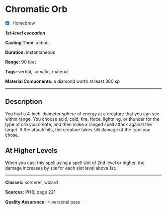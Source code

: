 # Chromatic Orb

- [x] Homebrew

***1st-level evocation***

**Casting Time:** action

**Duration:** instantaneous

**Range:** 90 feet

**Tags:** verbal, somatic, material

**Material Components:** a diamond worth at least 300 sp

---

## Description
You hurl a 4-inch-diameter sphere of energy at a creature that you can see within range.
You choose acid, cold, fire, force, lightning, or thunder for the type of orb you create, and then make a ranged spell attack against the target.
If the attack hits, the creature takes `3d8` damage of the type you chose.

## At Higher Levels
When you cast this spell using a spell slot of 2nd level or higher, the damage increases by `1d8` for each slot level above 1st.

---

**Classes:** sorcerer, wizard

**Sources:** PHB, page 221

**Quality Assurance:** :star: personal pass

